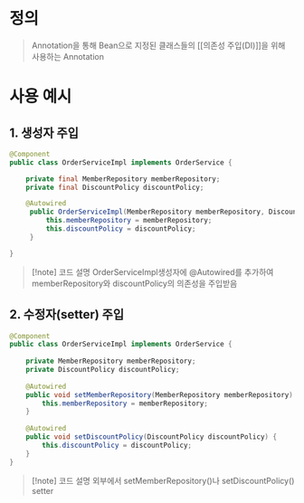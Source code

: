 # 정의

> Annotation을 통해 Bean으로 지정된 클래스들의 [[의존성 주입(DI)]]을 위해 사용하는 Annotation

# 사용 예시

## 1. 생성자 주입
```java
@Component
public class OrderServiceImpl implements OrderService {

	private final MemberRepository memberRepository;
	private final DiscountPolicy discountPolicy;

	@Autowired
     public OrderServiceImpl(MemberRepository memberRepository, DiscountPolicy discountPolicy) {
         this.memberRepository = memberRepository;
         this.discountPolicy = discountPolicy;
     }

}
```
>[!note] 코드 설명
> OrderServiceImpl생성자에 @Autowired를 추가하여 memberRepository와 discountPolicy의 의존성을 주입받음
## 2. 수정자(setter) 주입
```java
@Component
public class OrderServiceImpl implements OrderService {
	
    private MemberRepository memberRepository;
    private DiscountPolicy discountPolicy;
    
	@Autowired
	public void setMemberRepository(MemberRepository memberRepository) {
        this.memberRepository = memberRepository;
	}
	
    @Autowired    
    public void setDiscountPolicy(DiscountPolicy discountPolicy) {
        this.discountPolicy = discountPolicy;
    }
}
```
>[!note] 코드 설명
>외부에서 setMemberRepository()나 setDiscountPolicy() setter